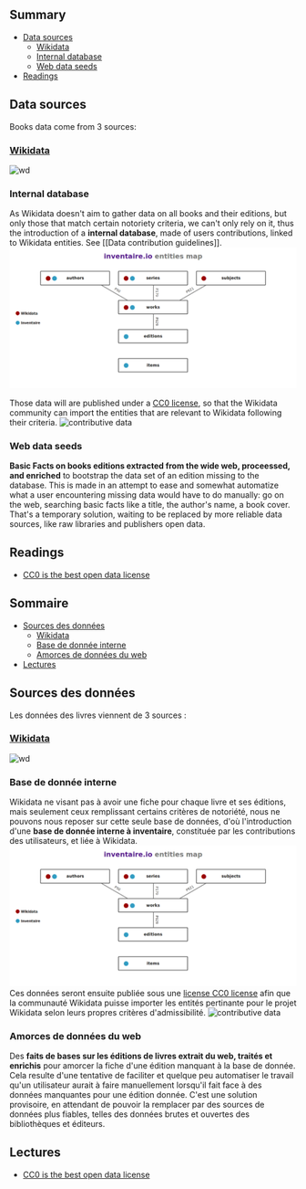<!-- LANG:EN, title="Books data"-->

## Summary

- [Data sources](#data-sources)
  - [Wikidata](#wikidata)
  - [Internal database](#internal-database)
  - [Web data seeds](#web-data-seeds)
- [Readings](#readings)

## Data sources

Books data come from 3 sources:

### [Wikidata](https://wikidata.org)
![wd](https://www.wikidata.org/static/images/project-logos/wikidatawiki.png)

### Internal database
As Wikidata doesn't aim to gather data on all books and their editions, but only those that match certain notoriety criteria, we can't only rely on it, thus the introduction of a **internal database**, made of users contributions, linked to Wikidata entities. See [[Data contribution guidelines]].
![entities map](https://raw.githubusercontent.com/inventaire/entities-map/master/screenshots/entities-map.png)

Those data will are published under a [CC0 license](https://en.wikipedia.org/wiki/CC0), so that the Wikidata community can import the entities that are relevant to Wikidata following their criteria.
![contributive data](https://trello-attachments.s3.amazonaws.com/56e00fd7fbc3e6a2cc85aa56/803x625/2261e082efceca9a8a7598726a818b16/contributive_data.png)

### Web data seeds
**Basic Facts on books editions extracted from the wide web, proceessed, and enriched** to bootstrap the data set of an edition missing to the database. This is made in an attempt to ease and somewhat automatize what a user encountering missing data would have to do manually: go on the web, searching basic facts like a title, the author's name, a book cover. That's a temporary solution, waiting to be replaced by more reliable data sources, like raw libraries and publishers open data.

## Readings
* [CC0 is the best open data license](https://pietercolpaert.be/open%20data/2017/02/23/cc0.html)


<!-- LANG:FR, title="Données des livres"-->

## Sommaire

- [Sources des données](#sources-des-donn%C3%A9es)
  - [Wikidata](#wikidata)
  - [Base de donnée interne](#base-de-donn%C3%A9e-interne)
  - [Amorces de données du web](#amorces-de-donn%C3%A9es-du-web)
- [Lectures](#lectures)

## Sources des données

Les données des livres viennent de 3 sources :

### [Wikidata](https://wikidata.org)
![wd](https://www.wikidata.org/static/images/project-logos/wikidatawiki.png)

### Base de donnée interne
Wikidata ne visant pas à avoir une fiche pour chaque livre et ses éditions, mais seulement ceux remplissant certains critères de notoriété, nous ne pouvons nous reposer sur cette seule base de données, d'où l'introduction d'une **base de donnée interne à inventaire**, constituée par les contributions des utilisateurs, et liée à Wikidata.
![entities map](https://raw.githubusercontent.com/inventaire/entities-map/master/screenshots/entities-map.png)
Ces données seront ensuite publiée sous une [license CC0 license](https://fr.wikipedia.org/wiki/CC0) afin que la communauté Wikidata puisse importer les entités pertinante pour le projet Wikidata selon leurs propres critères d'admissibilité.
![contributive data](https://trello-attachments.s3.amazonaws.com/56e00fd7fbc3e6a2cc85aa56/803x625/2261e082efceca9a8a7598726a818b16/contributive_data.png)

### Amorces de données du web
Des **faits de bases sur les éditions de livres extrait du web, traités et enrichis** pour amorcer la fiche d'une édition manquant à la base de donnée. Cela resulte d'une tentative de faciliter et quelque peu automatiser le travail qu'un utilisateur aurait à faire manuellement lorsqu'il fait face à des données manquantes pour une édition donnée. C'est une solution provisoire, en attendant de pouvoir la remplacer par des sources de données plus fiables, telles des données brutes et ouvertes des bibliothèques et éditeurs.

## Lectures
* [CC0 is the best open data license](https://pietercolpaert.be/open%20data/2017/02/23/cc0.html)